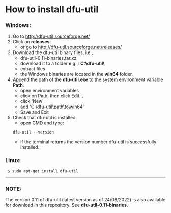 # How to install dfu-util


### Windows:

1. Go to http://dfu-util.sourceforge.net/
2. Click on **releases**:
	- or go to http://dfu-util.sourceforge.net/releases/
2. Download the dfu-util binary files, i.e.,
	- dfu-util-0.11-binaries.tar.xz
	- download it to a folder e.g.,: **C:\dfu-util\\**
	- extract files
	- the Windows binaries are located in the **win64** folder.
3. Append the path of the **dfu-util.exe** to the system environment variable **Path**.
	- open environment variables
	- click on Path, then click Edit...
	- click 'New'
	- add 'C:\dfu-util\path\to\win64'
	- Save and Exit
4. Check that dfu-util is installed
	- open CMD and type:
	```
	dfu-util --version
	```
  	- if the terminal returns the version number dfu-util is successfully installed.  

### Linux:
```
 $ sudo apt-get install dfu-util
 ```
 
 -------------------------------------------------------------------------------------------
 
### NOTE: 
The version 0.11 of dfu-util (latest version as of 24/08/2022) is also available for download in this repository. See **dfu-util-0.11-binaries**.

 

